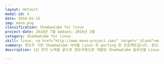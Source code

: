```yaml
---
layout: default
modal-id: 4
date: 2016-01-15
img: mono.png
classification: ShadowCube for linux
project-date: 2014년 7월 &mdash; 2016년 3월
category: ShadowCube for linux
skill: linux, <a href="http://www.mono-project.com/" target="_blank">mono</a>, apache2
summary: 윈도우 기반 ShadowCube 서버를 Linux 로 porting 한 프로젝트입니다. 윈도우 서버를 구매하는데 부담스러웠던 고객사들에게 어필할 수 있는 계기가 되었습니다.
description: 1년 반의 노력을 끝으로 윈도우용으로 개발된 ShadowCube 솔루션을 Linux 환경으로 이전하는 것을 성공하였습니다. 이를 계기로 윈도우 서버를 구매하는데 어려움이 많은 기업들에게 홍보할 수 있게 되었고, 영업이익도 늘어났습니다.<br /><br />이 프로젝트는 단순히 ASP.NET 을 Linux 로 동작하도록 포팅한 것이 아니고, Linux 환경에서 ShadowCube 의 모든 기능이 정상 동작하도록 구현했던 프로젝트였습니다.<br/ ><br />Linux 에서 사용가능한(Windows API 사용하지 않는) 모듈들을 가려내는 작업부터 부터,<br />윈도우에서는 사용하고 있던 라이브러리가 Linux 에서는 사용할 수 없게 되어 하나하나 구현하는 작업,<br />UI 테스트 (윈도우에는 되는데 Linux 에는 안되는 경우가 있었음), 웹서비스 테스트(특정 Mono 버전에서 웹서비스가 제대로 지원안되는 경우가 있었음) 등 구현에서부터 테스트 그리고 배포까지 전반적인 작업을 모두 진행하였습니다. <br /><br />이 프로젝트가 성공함에 따라 Docker 환경으로까지 확대할 수 있는 기반이 되었습니다.

---
```

